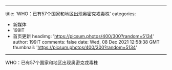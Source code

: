 
---
title: 'WHO：已有57个国家和地区出现奥密克戎毒株'
categories: 
 - 新媒体
 - 199IT
 - 首页更新
headimg: 'https://picsum.photos/400/300?random=5134'
author: 199IT
comments: false
date: Wed, 08 Dec 2021 12:58:38 GMT
thumbnail: 'https://picsum.photos/400/300?random=5134'
---

<div>   
WHO：已有57个国家和地区出现奥密克戎毒株  
</div>
            